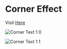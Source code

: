 # Corner Effect
Visit <a href="">Here</a>

![Corner Text 1 0](https://user-images.githubusercontent.com/85709371/149294245-52f730de-df34-4b7e-9ee4-31c37a088432.png)

![Corner Text 1 1](https://user-images.githubusercontent.com/85709371/149294280-0f4e27bb-220e-488c-8210-a7d3cc39d541.png)
